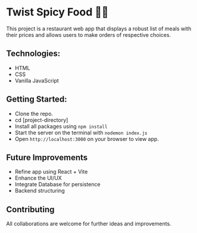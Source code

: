 # Twist Spicy Food 🧆🍕
This project is a restaurant web app that displays a robust list of meals with their prices and allows users to make orders of respective choices.  

## Technologies:  

*   HTML
*   CSS
*   Vanilla JavaScript

## Getting Started:

*   Clone the repo.
*   cd [project-directory]
*   Install all packages using `npm install`
*   Start the server on the terminal with `nodemon index.js`
*   Open `http://localhost:3000` on your browser to view app.

## Future Improvements

*  Refine app using React + Vite
*  Enhance the UI/UX
*  Integrate Database for persistence
*  Backend structuring

## Contributing

All collaborations are welcome for further ideas and improvements.
